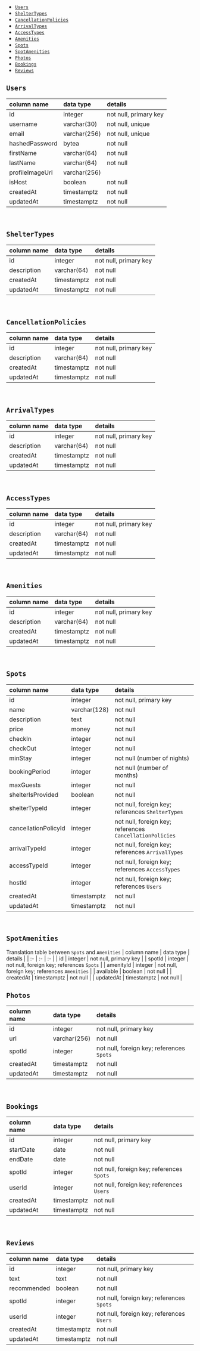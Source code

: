 - [`Users`](#users)
- [`ShelterTypes`](#sheltertypes)
- [`CancellationPolicies`](#cancellationpolicies)
- [`ArrivalTypes`](#arrivaltypes)
- [`AccessTypes`](#accesstypes)
- [`Amenities`](#amenities)
- [`Spots`](#spots)
- [`SpotAmenities`](#spotamenities)
- [`Photos`](#photos)
- [`Bookings`](#bookings)
- [`Reviews`](#reviews)

## `Users`
| column name | data type | details |
| :- | :- | :- |
| id | integer | not null, primary key |
| username | varchar(30) | not null, unique |
| email | varchar(256) | not null, unique |
| hashedPassword | bytea | not null |
| firstName | varchar(64) | not null |
| lastName | varchar(64) | not null |
| profileImageUrl | varchar(256) |  |
| isHost | boolean | not null |
| createdAt | timestamptz | not null |
| updatedAt | timestamptz | not null |
<br>

## `ShelterTypes`
| column name | data type | details |
| :- | :- | :- |
| id | integer | not null, primary key |
| description | varchar(64) | not null |
| createdAt | timestamptz | not null |
| updatedAt | timestamptz | not null |
<br>

## `CancellationPolicies`
| column name | data type | details |
| :- | :- | :- |
| id | integer | not null, primary key |
| description | varchar(64) | not null |
| createdAt | timestamptz | not null |
| updatedAt | timestamptz | not null |
<br>

## `ArrivalTypes`
| column name | data type | details |
| :- | :- | :- |
| id | integer | not null, primary key |
| description | varchar(64) | not null |
| createdAt | timestamptz | not null |
| updatedAt | timestamptz | not null |
<br>

## `AccessTypes`
| column name | data type | details |
| :- | :- | :- |
| id | integer | not null, primary key |
| description | varchar(64) | not null |
| createdAt | timestamptz | not null |
| updatedAt | timestamptz | not null |
<br>

## `Amenities`
| column name | data type | details |
| :- | :- | :- |
| id | integer | not null, primary key |
| description | varchar(64) | not null |
| createdAt | timestamptz | not null |
| updatedAt | timestamptz | not null |
<br>

## `Spots`
| column name | data type | details |
| :- | :- | :- |
| id | integer | not null, primary key |
| name | varchar(128) | not null |
| description | text | not null |
| price | money | not null |
| checkIn | integer | not null |
| checkOut | integer | not null |
| minStay | integer | not null (number of nights) |
| bookingPeriod | integer | not null (number of months) |
| maxGuests | integer | not null |
| shelterIsProvided | boolean | not null |
| shelterTypeId | integer | not null, foreign key; references `ShelterTypes` |
| cancellationPolicyId | integer | not null, foreign key; references `CancellationPolicies` |
| arrivalTypeId | integer | not null, foreign key; references `ArrivalTypes` |
| accessTypeId | integer | not null, foreign key; references `AccessTypes` |
| hostId | integer | not null, foreign key; references `Users` |
| createdAt | timestamptz | not null |
| updatedAt | timestamptz | not null |
<br>

## `SpotAmenities`
Translation table between `Spots` and `Amenities`
| column name | data type | details |
| :- | :- | :- |
| id | integer | not null, primary key |
| spotId | integer | not null, foreign key; references `Spots` |
| amenityId | integer | not null, foreign key; references `Amenities` |
| available | boolean | not null |
| createdAt | timestamptz | not null |
| updatedAt | timestamptz | not null |
<br>

## `Photos`
| column name | data type | details |
| :- | :- | :- |
| id | integer | not null, primary key |
| url | varchar(256) | not null |
| spotId | integer | not null, foreign key; references `Spots` |
| createdAt | timestamptz | not null |
| updatedAt | timestamptz | not null |
<br>

## `Bookings`
| column name | data type | details |
| :- | :- | :- |
| id | integer | not null, primary key |
| startDate | date | not null |
| endDate | date | not null |
| spotId | integer | not null, foreign key; references `Spots` |
| userId | integer | not null, foreign key; references `Users` |
| createdAt | timestamptz | not null |
| updatedAt | timestamptz | not null |
<br>


## `Reviews`
| column name | data type | details |
| :- | :- | :- |
| id | integer | not null, primary key |
| text | text | not null |
| recommended | boolean | not null |
| spotId | integer | not null, foreign key; references `Spots` |
| userId | integer | not null, foreign key; references `Users` |
| createdAt | timestamptz | not null |
| updatedAt | timestamptz | not null |
<br>
